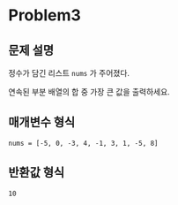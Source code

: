 # Problem3

## 문제 설명

정수가 담긴 리스트 `nums` 가 주어졌다.

연속된 부분 배열의 합 중 가장 큰 값을 출력하세요.


## 매개변수 형식

`nums = [-5, 0, -3, 4, -1, 3, 1, -5, 8]`

## 반환값 형식

`10`
